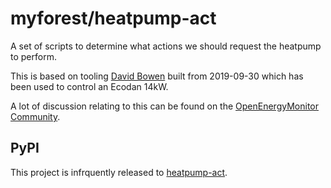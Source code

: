 # myforest/heatpump-act

A set of scripts to determine what actions we should request the heatpump to perform.

This is based on tooling [David Bowen](https://github.com/MyForest) built from 2019-09-30 which has been used to control an Ecodan 14kW.

A lot of discussion relating to this can be found on the [OpenEnergyMonitor Community](https://community.openenergymonitor.org/search?q=%40myforest%20%23heatpump).

## PyPI

This project is infrquently released to [heatpump-act](https://pypi.org/project/heatpump-act/).